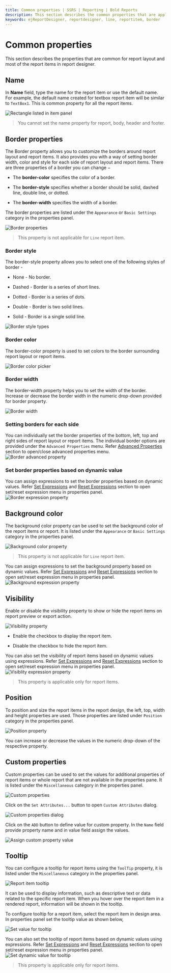 ```yaml
---
title: Common properties | SSRS | Reporting | Bold Reports
description: This section describes the common properties that are applicable for all report layout or report items in Web Report Designer.
keywords: ejReportDesigner, reportdesigner, line, reportitem, border
---
```


# Common properties

This section describes the properties that are common for report layout and most of the report items in report designer.

## Name

In **Name** field, type the name for the report item or use the default name. For example, the default name created for textbox report item will be similar to `TextBox1`. This is common property for all the report items.

![Rectangle listed in item panel](/static/assets/on-premise/images/report-designer/report-items/properties-panel/name-property.png '#width=350px')

> You cannot set the name property for report, body, header and footer.

## Border properties

The Border property allows you to customize the borders around report layout and report items. It also provides you with a way of setting border width, color and style for each side of report layout and report items. There are three properties of a border you can change −

* The **border-color** specifies the color of a border.

* The **border-style** specifies whether a border should be solid, dashed line, double line, or dotted.

* The **border-width** specifies the width of a border.

The border properties are listed under the `Appearance` or `Basic Settings` category in the properties panel.

![Border properties](/static/assets/on-premise/images/report-designer/report-items/properties-panel/report-basic-settings.png '#width=350px')

> This property is not applicable for `Line` report item.

### Border style

The border-style property allows you to select one of the following styles of border -

* None - No border.

* Dashed - Border is a series of short lines.

* Dotted - Border is a series of dots.

* Double - Border is two solid lines.

* Solid - Border is a single solid line.

![Border style types](/static/assets/on-premise/images/report-designer/report-items/properties-panel/border-types.png '#width=350px')

### Border color

The border-color property is used to set colors to the border surrounding report layout or report items.

![Border color picker](/static/assets/on-premise/images/report-designer/report-items/properties-panel/border-color-picker.png '#width=300px')

### Border width

The border-width property helps you to set the width of the border. Increase or decrease the border width in the numeric drop-down provided for border property.

![Border width](/static/assets/on-premise/images/report-designer/report-items/properties-panel/border-width-drop-down.png '#width=350px')

### Setting borders for each side

You can individually set the border properties of the bottom, left, top and right sides of report layout or report items. The individual border options are provided under the `Advanced Properties` menu. Refer [Advanced Properties](./../../compose-report/properties-panel/#advanced-properties) section to open/close advanced properties menu.
![Border advanced property](/static/assets/on-premise/images/report-designer/report-items/properties-panel/border-advanced-properties.png '#width=350px')

### Set border properties based on dynamic value

You can assign expressions to set the border properties based on dynamic values. Refer [Set Expressions](./../../compose-report/properties-panel/#set-expression) and [Reset Expressions](./../../compose-report/properties-panel/#reset-expression) section to open set/reset expression menu in properties panel.
![Border expression property](/static/assets/on-premise/images/report-designer/report-items/properties-panel/border-expression-properties.png '#width=350px')

## Background color

The background color property can be used to set the background color of the report items or report. It is listed under the `Appearance` or `Basic Settings` category in the properties panel.

![Background color property](/static/assets/on-premise/images/report-designer/report-items/properties-panel/back-ground-color-picker.png '#width=350px')

> This property is not applicable for `Line` report item.

You can assign expressions to set the background property based on dynamic values. Refer [Set Expressions](./../../compose-report/properties-panel/#set-expression) and [Reset Expressions](./../../compose-report/properties-panel/#reset-expression) section to open set/reset expression menu in properties panel.
![Background expression property](/static/assets/on-premise/images/report-designer/report-items/properties-panel/back-ground-color-expression-menu.png '#width=350px')

## Visibility

Enable or disable the visibility property to show or hide the report items on report preview or export action.

![Visibility property](/static/assets/on-premise/images/report-designer/report-items/textbox/visibility-property.png '#width=350px')

* Enable the checkbox to display the report item.

* Disable the checkbox to hide the report item.

 You can also set the visibility of report items based on dynamic values using expressions. Refer [Set Expressions](./../../compose-report/properties-panel/#set-expression) and [Reset Expressions](./../../compose-report/properties-panel/#reset-expression) section to open set/reset expression menu in properties panel.
![Visiblity expression property](/static/assets/on-premise/images/report-designer/report-items/properties-panel/visibility-expression-property.png '#width=350px')

> This property is applicable only for report items.

## Position

To position and size the report items in the report design, the left, top, width and height properties are used. Those properties are listed under `Position` category in the properties panel.

![Position property](/static/assets/on-premise/images/report-designer/report-items/rectangle/position-property.png '#width=350px')

You can increase or decrease the values in the numeric drop-down of the respective property.

## Custom properties

Custom properties can be used to set the values for additional properties of report items or whole report that are not available in the properties pane. It is listed under the `Miscellaneous` category in the properties panel.

![Custom properties](/static/assets/on-premise/images/report-designer/report-items/properties-panel/custom-properties.png '#width=350px')

Click on the `Set Attributes...` button to open `Custom Attributes` dialog.

![Custom properties dialog](/static/assets/on-premise/images/report-designer/report-items/properties-panel/custom-properties-dialog.png '#width=400px')

Click on the `ADD` button to define value for custom property. In the `Name` field provide property name and in value field assign the values.

![Assign custom property value](/static/assets/on-premise/images/report-designer/report-items/properties-panel/assign-custom-prop-value.png '#width=400px')

## Tooltip

You can configure a tooltip for report items using the `ToolTip` property, it is listed under the `Miscellaneous` category in the properties panel.

![Report item tooltip](/static/assets/on-premise/images/report-designer/report-items/properties-panel/tooltip.png)

It can be used to display information, such as descriptive text or data related to the specific report item. When you hover over the report item in a rendered report, information will be shown in the tooltip.

To configure tooltip for a report item, select the report item in design area. In properties panel set the tooltip value as shown below,

![Set value for tooltip](/static/assets/on-premise/images/report-designer/report-items/properties-panel/set-tooltip.png '#width=300px')

You can also set the tooltip of report items based on dynamic values using expressions. Refer [Set Expressions](./../../compose-report/properties-panel/#set-expression) and [Reset Expressions](./../../compose-report/properties-panel/#reset-expression) section to open set/reset expression menu in properties panel.
![Set dynamic value for tooltip](/static/assets/on-premise/images/report-designer/report-items/properties-panel/tooltip-expression.png '#width=350px')

> This property is applicable only for report items.